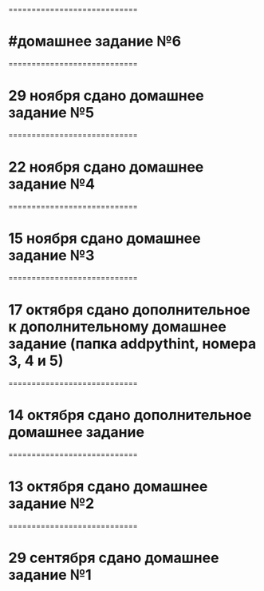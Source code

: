 ============================

#домашнее задание №6
============================
============================
# 29 ноября сдано домашнее задание №5
============================
# 22 ноября сдано домашнее задание №4
============================
# 15 ноября сдано домашнее задание №3
============================
# 17 октября сдано дополнительное к дополнительному домашнее задание (папка addpythint, номера 3, 4 и 5)
============================
# 14 октября сдано дополнительное домашнее задание
============================
# 13 октября сдано домашнее задание №2
============================
# 29 сентября сдано домашнее задание №1
